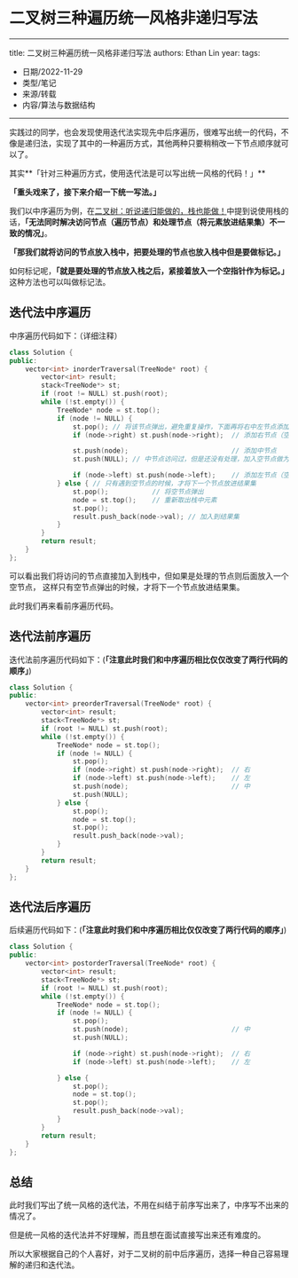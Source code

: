 # 二叉树三种遍历统一风格非递归写法


---
title: 二叉树三种遍历统一风格非递归写法
authors: Ethan Lin
year:
tags:
  - 日期/2022-11-29 
  - 类型/笔记 
  - 来源/转载 
  - 内容/算法与数据结构 
---




实践过的同学，也会发现使用迭代法实现先中后序遍历，很难写出统一的代码，不像是递归法，实现了其中的一种遍历方式，其他两种只要稍稍改一下节点顺序就可以了。

其实**「针对三种遍历方式，使用迭代法是可以写出统一风格的代码！」**

**「重头戏来了，接下来介绍一下统一写法。」**

我们以中序遍历为例，在[二叉树：听说递归能做的，栈也能做！](https://link.zhihu.com/?target=https%3A//mp.weixin.qq.com/s%3F__biz%3DMzUxNjY5NTYxNA%3D%3D%26mid%3D2247484677%26idx%3D1%26sn%3De04b4a5baa7a3f6b090947bfa8aea97a%26scene%3D21%23wechat_redirect)中提到说使用栈的话，**「无法同时解决访问节点（遍历节点）和处理节点（将元素放进结果集）不一致的情况」**。

**「那我们就将访问的节点放入栈中，把要处理的节点也放入栈中但是要做标记。」**

如何标记呢，**「就是要处理的节点放入栈之后，紧接着放入一个空指针作为标记。」** 这种方法也可以叫做标记法。

## **迭代法中序遍历**

中序遍历代码如下：（详细注释）

```c++
class Solution {
public:
    vector<int> inorderTraversal(TreeNode* root) {
        vector<int> result;
        stack<TreeNode*> st;
        if (root != NULL) st.push(root);
        while (!st.empty()) {
            TreeNode* node = st.top();
            if (node != NULL) {
                st.pop(); // 将该节点弹出，避免重复操作，下面再将右中左节点添加到栈中
                if (node->right) st.push(node->right);  // 添加右节点（空节点不入栈）

                st.push(node);                          // 添加中节点
                st.push(NULL); // 中节点访问过，但是还没有处理，加入空节点做为标记。

                if (node->left) st.push(node->left);    // 添加左节点（空节点不入栈）
            } else { // 只有遇到空节点的时候，才将下一个节点放进结果集
                st.pop();           // 将空节点弹出
                node = st.top();    // 重新取出栈中元素
                st.pop();
                result.push_back(node->val); // 加入到结果集
            }
        }
        return result;
    }
};
```

可以看出我们将访问的节点直接加入到栈中，但如果是处理的节点则后面放入一个空节点， 这样只有空节点弹出的时候，才将下一个节点放进结果集。

此时我们再来看前序遍历代码。

## **迭代法前序遍历**

迭代法前序遍历代码如下：(**「注意此时我们和中序遍历相比仅仅改变了两行代码的顺序」**)

```c++
class Solution {
public:
    vector<int> preorderTraversal(TreeNode* root) {
        vector<int> result;
        stack<TreeNode*> st;
        if (root != NULL) st.push(root);
        while (!st.empty()) {
            TreeNode* node = st.top();
            if (node != NULL) {
                st.pop();
                if (node->right) st.push(node->right);  // 右
                if (node->left) st.push(node->left);    // 左
                st.push(node);                          // 中
                st.push(NULL);
            } else {
                st.pop();
                node = st.top();
                st.pop();
                result.push_back(node->val);
            }
        }
        return result;
    }
};
```

## **迭代法后序遍历**

后续遍历代码如下：(**「注意此时我们和中序遍历相比仅仅改变了两行代码的顺序」**)

```c++
class Solution {
public:
    vector<int> postorderTraversal(TreeNode* root) {
        vector<int> result;
        stack<TreeNode*> st;
        if (root != NULL) st.push(root);
        while (!st.empty()) {
            TreeNode* node = st.top();
            if (node != NULL) {
                st.pop();
                st.push(node);                          // 中
                st.push(NULL);

                if (node->right) st.push(node->right);  // 右
                if (node->left) st.push(node->left);    // 左

            } else {
                st.pop();
                node = st.top();
                st.pop();
                result.push_back(node->val);
            }
        }
        return result;
    }
};
```

## **总结**

此时我们写出了统一风格的迭代法，不用在纠结于前序写出来了，中序写不出来的情况了。

但是统一风格的迭代法并不好理解，而且想在面试直接写出来还有难度的。

所以大家根据自己的个人喜好，对于二叉树的前中后序遍历，选择一种自己容易理解的递归和迭代法。

